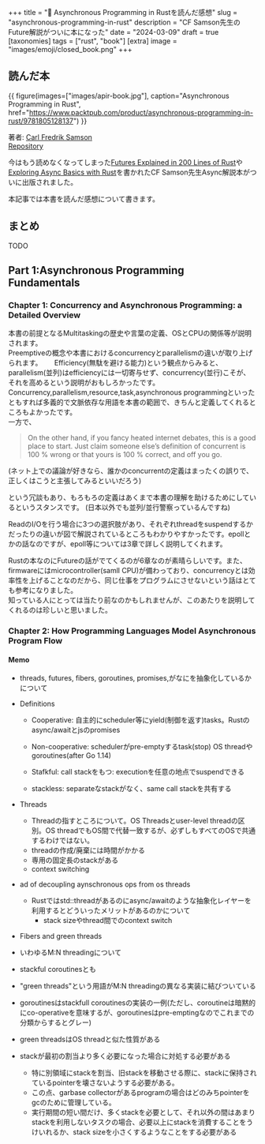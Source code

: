 +++
title = "📕 Asynchronous Programming in Rustを読んだ感想"
slug = "asynchronous-programming-in-rust"
description = "CF Samson先生のFuture解説がついに本になった"
date = "2024-03-09"
draft = true
[taxonomies]
tags = ["rust", "book"]
[extra]
image = "images/emoji/closed_book.png"
+++

## 読んだ本

{{ figure(images=["images/apir-book.jpg"], caption="Asynchronous Programming in Rust", href="https://www.packtpub.com/product/asynchronous-programming-in-rust/9781805128137") }}

著者: [Carl Fredrik Samson](https://github.com/PacktPublishing/Asynchronous-Programming-in-Rust/tree/main?tab=readme-ov-file#get-to-know-the-author)  
[Repository](https://github.com/PacktPublishing/Asynchronous-Programming-in-Rust/tree/main?tab=readme-ov-file#get-to-know-the-author)

今はもう読めなくなってしまった[Futures Explained in 200 Lines of Rust](http://web.archive.org/web/20230324130904/https://cfsamson.github.io/books-futures-explained/)や[Exploring Async Basics with Rust](http://web.archive.org/web/20220814154139/https://cfsamson.github.io/book-exploring-async-basics/introduction.html)を書かれたCF Samson先生Async解説本がついに出版されました。  

本記事では本書を読んだ感想について書きます。


## まとめ

TODO

## Part 1:Asynchronous Programming Fundamentals

### Chapter 1: Concurrency and Asynchronous Programming: a Detailed Overview

本書の前提となるMultitaskingの歴史や言葉の定義、OSとCPUの関係等が説明されます。  
Preemptiveの概念や本書におけるconcurrencyとparallelismの違いが取り上げられます。　　
Efficiency(無駄を避ける能力)という観点からみると、parallelism(並列)はefficiencyには一切寄与せず、concurrency(並行)こそが、それを高めるという説明がおもしろかったです。  
Concurrency,parallelism,resource,task,asynchronous programmingといったともすれば多義的で文脈依存な用語を本書の範囲で、きちんと定義してくれるところもよかったです。   
一方で、

> On the other hand, if you fancy heated internet debates, this is a good place to start. Just claim someone else’s definition of concurrent is 100 % wrong or that yours is 100 % correct, and off you go.  

(ネット上での議論が好きなら、誰かのconcurrentの定義はまったくの誤りで、正しくはこうと主張してみるといいだろう)

という冗談もあり、もろもろの定義はあくまで本書の理解を助けるためにしているというスタンスです。
(日本以外でも並列/並行警察っているんですね)

ReadのI/Oを行う場合に3つの選択肢があり、それぞれthreadをsuspendするかだったりの違いが図で解説されているところもわかりやすかったです。epollとかの話なのですが、epoll等については3章で詳しく説明してくれます。  

Rustの本なのにFutureの話がでてくるのが6章なのが素晴らしいです。また、firmwareにはmicrocontroller(samll CPU)が備わっており、concurrencyとは効率性を上げることなのだから、同じ仕事をプログラムにさせないという話はとても参考になりました。  
知っている人にとっては当たり前なのかもしれませんが、このあたりを説明してくれるのは珍しいと思いました。


### Chapter 2: How Programming Languages Model Asynchronous Program Flow


#### Memo

- threads, futures, fibers, goroutines, promises,がなにを抽象化しているかについて
- Definitions
  - Cooperative: 自主的にscheduler等にyield(制御を返す)tasks。Rustのasync/awaitとjsのpromises
  - Non-cooperative: schedulerがpre-emptyするtask(stop) OS threadやgoroutines(after Go 1.14)

  - Stafkful: call stackをもつ: executionを任意の地点でsuspendできる
  - stackless: separateなstackがなく、same call stackを共有する

- Threads
  - Threadの指すところについて。OS Threadsとuser-level threadの区別。OS threadでもOS間で代替一致するが、必ずしもすべてのOSで共通するわけではない。
  - threadの作成/廃棄には時間がかかる
  - 専用の固定長のstackがある
  - context switching

- ad of decoupling aynschronous ops from os threads
  - Rustではstd::threadがあるのにasync/awaitのような抽象化レイヤーを利用するとどういったメリットがあるのかについて
    - stack sizeやthread間でのcontext switch

- Fibers and green threads
 - いわゆるM:N threadingについて
 - stackful coroutinesとも
 - "green threads"という用語がM:N threadingの異なる実装に結びついている
 - goroutinesはstackfull coroutinesの実装の一例(ただし、coroutineは暗黙的にco-operativeを意味するが、goroutinesはpre-emptingなのでこれまでの分類からするとグレー)
 - green threadsはOS threadと似た性質がある
  - stackが最初の割当より多く必要になった場合に対処する必要がある
    - 特に別領域にstackを割当、旧stackを移動させる際に、stackに保持されているpointerを壊さないようする必要がある。
    - この点、garbase collectorがあるprogramの場合はどのみちpointerをgcのために管理している。
    - 実行期間の短い間だけ、多くstackを必要として、それ以外の間はあまりstackを利用しないタスクの場合、必要以上にstackを消費することをうけいれるか、stack sizeを小さくするようなことをする必要がある
